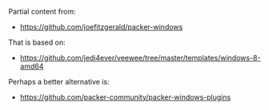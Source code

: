 Partial content from:
 - https://github.com/joefitzgerald/packer-windows

That is based on:
 - https://github.com/jedi4ever/veewee/tree/master/templates/windows-8-amd64

Perhaps a better alternative is:
 - https://github.com/packer-community/packer-windows-plugins
